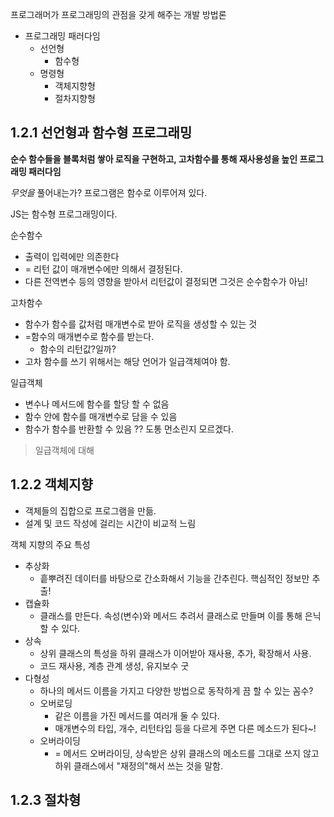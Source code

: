 프로그래머가 프로그래밍의 관점을 갖게 해주는 개발 방법론

- 프로그래밍 패러다임
	- 선언형
		- 함수형
	- 명령형
		- 객체지향형
		- 절차지향형


## 1.2.1 선언형과 함수형 프로그래밍

**순수 함수들을 블록처럼 쌓아 로직을 구현하고, 고차함수를 통해 재사용성을 높인 프로그래밍 패러다임**

*무엇을* 풀어내는가?
프로그램은 함수로 이루어져 있다. 

JS는 함수형 프로그래밍이다.


순수함수
- 출력이 입력에만 의존한다
- = 리턴 값이 매개변수에만 의해서 결정된다.
- 다른 전역변수 등의 영향을 받아서 리턴값이 결정되면 그것은 순수함수가 아님!


고차함수
- 함수가 함수를 값처럼 매개변수로 받아 로직을 생성할 수 있는 것
- =함수의 매개변수로 함수를 받는다. 
	- 함수의 리턴값?일까?
- 고차 함수를 쓰기 위해서는 해당 언어가 일급객체여야 함.

일급객체
- 변수나 메서드에 함수를 할당 할 수 없음
- 함수 안에 함수를 매개변수로 담을 수 있음
- 함수가 함수를 반환할 수 있음
?? 도통 먼소린지 모르겠다. 

> 일급객체에 대해
> 

## 1.2.2 객체지향

- 객체들의 집합으로 프로그램을 만듦.
- 설계 및 코드 작성에 걸리는 시간이 비교적 느림

객체 지향의 주요 특성
- 추상화
	- 흩뿌려진 데이터를 바탕으로 간소화해서 기능을 간추린다. 핵심적인 정보만 추출!
- 캡슐화
	- 클래스를 만든다. 속성(변수)와 메서드 추려서 클래스로 만들며 이를 통해 은닉할 수 있다.
- 상속
	- 상위 클래스의 특성을 하위 클래스가 이어받아 재사용, 추가, 확장해서 사용.
	- 코드 재사용, 계층 관계 생성, 유지보수 굿
- 다형성
	- 하나의 메서드 이름을 가지고 다양한 방법으로 동작하게 끔 할 수 있는 꼼수?
	- 오버로딩
		- 같은 이름을 가진 메서드를 여러개 둘 수 있다.
		- 매개변수의 타입, 개수, 리턴타입 등을 다르게 주면 다른 메소드가 된다~!
	- 오버라이딩
		- =  메서드 오버라이딩, 상속받은 상위 클래스의 메소드를 그대로 쓰지 않고 하위 클래스에서 "재정의"해서 쓰는 것을 말함.



## 1.2.3 절차형